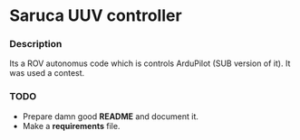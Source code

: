 # Saruca UUV controller

### Description
Its a ROV autonomus code which is controls ArduPilot (SUB version of it). It was used a contest.

### TODO
* Prepare damn good **README** and document it.
* Make a **requirements** file.
